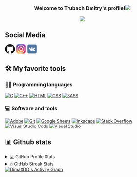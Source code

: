 <h3 align="center">
  Welcome to Trubach Dmitry's profile!<img src="https://media.giphy.com/media/hvRJCLFzcasrR4ia7z/giphy.gif" width="28"> 
</h3>

<!-- Typing SVG by DimaXDD - https://github.com/DenverCoder1/readme-typing-svg -->
<p align="center">
  <a href="https://github.com/DenverCoder1/readme-typing-svg"><img src="https://readme-typing-svg.herokuapp.com/?lines=Student%20of%20BSTU;1.5%2B%20years%20of%20coding%20experience;Always%20learning%20new%20things&font=Fira%20Code&center=true&width=440&height=45&color=f75c7e&vCenter=true&size=22"></a>
</p>

## Social Media

[![GitHub](icons/github.png)](https://github.com/DimaXDD)
[![Instagram](icons/instagram.png)](https://www.instagram.com/dima_xdd_/)
[![VK](icons/vk.png)](https://vk.com/dimooon_xdd)

## 🛠️ My favorite tools

### 👨‍💻 Programming languages
<p>
    <a href="https://github.com/search?q=user%3DimaXDD+language%3Ac"><img alt="C" src="https://custom-icon-badges.herokuapp.com/badge/C-03599C.svg?style=flat-square&logo=c-in-hexagon&logoColor=white"></a>
    <a href="https://github.com/search?q=user%3DimaXDD+language%3Acpp"><img alt="C++" src="https://custom-icon-badges.herokuapp.com/badge/C++-9C033A.svg?style=flat-square&logo=cpp2&logoColor=white"></a>
    <a href="https://github.com/search?q=user%3DimaXDD+language%3Ahtml"><img alt="HTML" src="https://img.shields.io/badge/HTML-E34F26.svg?style=flat-square&logo=html5&logoColor=white"></a>
    <a href="https://github.com/search?q=user%3DimaXDD+language%3Acss"><img alt="CSS" src="https://img.shields.io/badge/CSS-1572B6.svg?style=flat-square&logo=css3&logoColor=white"></a>
    <a href="https://github.com/search?q=user%3DimaXDD+language%3Asass"><img alt="SASS" src="https://img.shields.io/badge/Sass-hotpink.svg?style=flat-square&logo=SASS&logoColor=white"></a>
</p>

### 💻 Software and tools
<p>
    <a href="#"><img alt="Adobe" src="https://img.shields.io/badge/Adobe-FF0000.svg?style=flat-square&logo=adobe&logoColor=white"></a>
    <a href="#"><img alt="Git" src="https://img.shields.io/badge/Git-F05033.svg?style=flat-square&logo=git&logoColor=white"></a>
    <a href="#"><img alt="Google Sheets" src="https://img.shields.io/badge/Google%20Sheets-34A853.svg?style=flat-square&logo=google%20sheets&logoColor=white"></a>
    <a href="#"><img alt="Inkscape" src="https://img.shields.io/badge/Inkscape-000000?style=flat-square&logo=Inkscape&logoColor=white"></a>
    <a href="#"><img alt="Stack Overflow" src="https://img.shields.io/badge/-Stack%20Overflow-FE7A16?style=flat-square&logo=stack-overflow&logoColor=white"></a>
    <a href="#"><img alt="Visual Studio Code" src="https://img.shields.io/badge/Visual%20Studio%20Code-0078d7.svg?style=flat-square&logo=visual-studio-code&logoColor=white"></a>
    <a href="#"><img alt="Visual Studio" src="https://img.shields.io/badge/Visual%20Studio-8b00ff.svg?style=flat-square&logo=visual-studio&logoColor=white"></a>
 </p>
    

## 📊 Github stats

<!-- https://github.com/anuraghazra/github-readme-stats -->
<details> 
  <summary>💻 GitHub Profile Stats</summary>
  <br/>
    <a href="https://github.com/anuraghazra/github-readme-stats"><img alt="DimaXDD's Github Stats" src="https://denvercoder1-github-readme-stats.vercel.app/api/?username=DimaXDD&show_icons=true&count_private=true&theme=react&hide_border=true&bg_color=1F222E&title_color=F85D7F&icon_color=F8D866" height="192px"/></a>
  <a href="https://github.com/anuraghazra/github-readme-stats"><img alt="DimaXDD's Top Languages" src="https://github-readme-stats.vercel.app/api/top-langs/?username=DimaXDD&langs_count=8&layout=compact&theme=react&hide_border=true&bg_color=1F222E&title_color=F85D7F&icon_color=F8D866&hide=Jupyter%20Notebook" height="192px"/></a>
  <br/>
</details>

<details> 
  <summary>🔥 GitHub Streak Stats</summary>
  <br/>
    <a href="https://github.com/DenverCoder1/github-readme-streak-stats">
    <img alt="DimaXDD's streak" src="https://github-readme-streak-stats.herokuapp.com/?user=DimaXDD&theme=monokai-metallian&hide_border=true"/>
  </a>
  <br/>
</details>
<!-- https://github.com/ashutosh00710/github-readme-activity-graph -->
<a href="https://github.com/ashutosh00710/github-readme-activity-graph"><img alt="DimaXDD's Activity Graph" src="https://denvercoder1-activity-graph.herokuapp.com/graph/?username=DimaXDD&bg_color=1F222E&color=F8D866&line=F85D7F&point=FFFFFF&hide_border=true" /></a>
